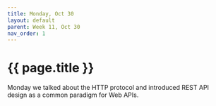 ```yaml
---
title: Monday, Oct 30
layout: default
parent: Week 11, Oct 30
nav_order: 1
---
```


# {{ page.title }}

Monday we talked about the HTTP protocol and introduced REST API design as a
common paradigm for Web APIs.

